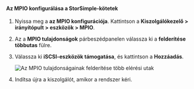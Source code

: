 #### <a name="to-configure-mpio-for-storsimple-volumes"></a>Az MPIO konfigurálása a StorSimple-kötetek
1. Nyissa meg a **az MPIO konfigurációja**. Kattintson a **Kiszolgálókezelő > irányítópult > eszközök > MPIO**.
2. Az a **MPIO tulajdonságok** párbeszédpanelen válassza ki a **felderítése többutas** fülre.
3. Válassza ki **iSCSI-eszközök támogatása**, és kattintson a **Hozzáadás**.  
   
    ![Az MPIO tulajdonságainak felderítése több elérési utak](./media/storsimple-configure-mpio-volumes/IC741003.png)
4. Indítsa újra a kiszolgálót, amikor a rendszer kéri.

